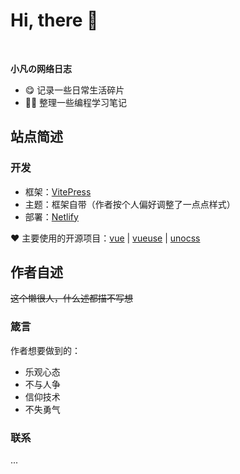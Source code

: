 # Hi, there 👋

<br>

**小凡の网络日志**

- 😋 记录一些日常生活碎片
- 👨‍💻 整理一些编程学习笔记

## 站点简述

### 开发

- 框架：[VitePress](https://vitepress.dev/)
- 主题：框架自带（作者按个人偏好调整了一点点样式）
- 部署：[Netlify](https://www.netlify.com/)

❤️ 主要使用的开源项目：[vue](https://github.com/vuejs/core) | [vueuse](https://github.com/vueuse/vueuse) | [unocss](https://github.com/unocss/unocss)

## 作者自述

~~这个懒很人，什么述都描不写想~~

### 箴言

作者想要做到的：

- 乐观心态
- 不与人争
- 信仰技术
- 不失勇气

### 联系

...